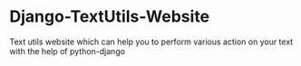 # Django-TextUtils-Website
Text utils website which can help you to perform various action on your text with the help of python-django
